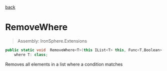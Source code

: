 ﻿

[back](/IronSphere.Extensions/ListExtension)

# RemoveWhere

> Assembly: IronSphere.Extensions

```csharp
public static void  RemoveWhere<T>(this IList<T> this, Func<T,Boolean> expression)
    where T: class;
```

Removes all elements in a list where a condition matches

 